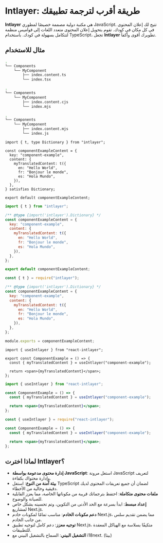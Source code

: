 # Intlayer: طريقة أقرب لترجمة تطبيقك

**Intlayer** هي مكتبة دولية مصممة خصيصًا لمطوري JavaScript. تتيح لك إعلان المحتوى في كل مكان في كودك. تقوم بتحويل إعلان المحتوى متعدد اللغات إلى قواميس منظمة لتتكامل بسهولة في كودك. باستخدام TypeScript، تجعل **Intlayer** تطويرك أقوى وأكفأ.

## مثال للاستخدام

```bash codeFormat="typescript"
.
└── Components
    └── MyComponent
        ├── index.content.ts
        └── index.tsx
```

```bash codeFormat="commonjs"
.
└── Components
    └── MyComponent
        ├── index.content.cjs
        └── index.mjs
```

```bash codeFormat="esm"
.
└── Components
    └── MyComponent
        ├── index.content.mjs
        └── index.js
```

```tsx fileName="./Components/MyComponent/index.content.ts" codeFormat="typescript"
import { t, type Dictionary } from "intlayer";

const componentExampleContent = {
  key: "component-example",
  content: {
    myTranslatedContent: t({
      en: "Hello World",
      fr: "Bonjour le monde",
      es: "Hola Mundo",
    }),
  },
} satisfies Dictionary;

export default componentExampleContent;
```

```jsx fileName="./Components/MyComponent/index.mjx" codeFormat="esm"
import { t } from "intlayer";

/** @type {import('intlayer').Dictionary} */
const componentExampleContent = {
  key: "component-example",
  content: {
    myTranslatedContent: t({
      en: "Hello World",
      fr: "Bonjour le monde",
      es: "Hola Mundo",
    }),
  },
};

export default componentExampleContent;
```

```jsx fileName="./Components/MyComponent/index.csx" codeFormat="commonjs"
const { t } = require("intlayer");

/** @type {import('intlayer').Dictionary} */
const componentExampleContent = {
  key: "component-example",
  content: {
    myTranslatedContent: t({
      en: "Hello World",
      fr: "Bonjour le monde",
      es: "Hola Mundo",
    }),
  },
};

module.exports = componentExampleContent;
```

```tsx fileName="./Components/MyComponent/index.tsx" codeFormat="typescript"
import { useIntlayer } from "react-intlayer";

export const ComponentExample = () => {
  const { myTranslatedContent } = useIntlayer("component-example");

  return <span>{myTranslatedContent}</span>;
};
```

```jsx fileName="./Components/MyComponent/index.mjx" codeFormat="esm"
import { useIntlayer } from "react-intlayer";

const ComponentExample = () => {
  const { myTranslatedContent } = useIntlayer("component-example");

  return <span>{myTranslatedContent}</span>;
};
```

```jsx fileName="./Components/MyComponent/index.csx" codeFormat="commonjs"
const { useIntlayer } = require("react-intlayer");

const ComponentExample = () => {
  const { myTranslatedContent } = useIntlayer("component-example");

  return <span>{myTranslatedContent}</span>;
};
```

## لماذا اخترت Intlayer؟

- **إدارة محتوى مدعومة بواسطة JavaScript**: استغل مرونة JavaScript لتعريف وإدارة محتواك بكفاءة.
- **بيئة آمنة من النوع**: استغل TypeScript لضمان أن جميع تعريفات المحتوى لديك دقيقية وخالية من الأخطاء.
- **ملفات محتوى متكاملة**: احتفظ بترجماتك قريبة من مكوناتها الخاصة، مما يعزز القابلية للصيانة والوضوح.
- **إعداد مبسط**: ابدأ بسرعة مع الحد الأدنى من التكوين، وتم تحسينه بشكل خاص لمشاريع Next.js.
- **دعم مكونات الخادم**: مناسب تمامًا لمكونات خادم Next.js، مما يضمن تقديم سلس من جانب الخادم.
- **توجيه معزز**: دعم كامل لتوجيه تطبيق Next.js، متكيفًا بسلاسة مع الهياكل المعقدة للتطبيقات.
- **التشغيل البيني**: السماح بالتشغيل البيني مع i18next. (بيتا)
